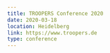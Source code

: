 ```yaml
---
title: TROOPERS Conference 2020
date: 2020-03-18
location: Heidelberg
link: https://www.troopers.de
type: conference
---
```

